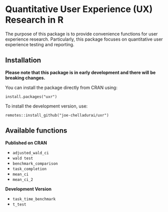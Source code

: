 


# Quantitative User Experience (UX) Research in R

The purpose of this package is to provide convenience functions for user experience research.
Particularly, this package focuses on quantitative user experience testing and reporting.

## Installation

**Please note that this package is in early development and there will be breaking changes.**

You can install the package directly from CRAN using:
```
install.packages("uxr")
```
To install the development version, use:
```
remotes::install_github("joe-chelladurai/uxr")
```

## Available functions

**Published on CRAN**

 - `adjusted_wald_ci`
 - `wald test`
 - `benchmark_comparison`
 - `task_completion`
 - `mean_ci`
 - `mean_ci_2`


**Development Version**

 - `task_time_benchmark`
 - `t_test`

